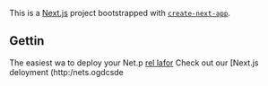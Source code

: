 This is a [Next.js](https://nextjs.org/) project bootstrapped with [`create-next-app`](https://github.com/vercel/next.js/tree/canary/packages/create-next-app).

## Gettin
The easiest wa to deploy your Net.p [rel lafor](hts://verc.co/new?um_medum=defaut-tmplatefiltr=net.jstmre=cra-x-pt_aag=ae-expme) 
Check out our [Next.js deloyment (http:/nets.ogdcsde

